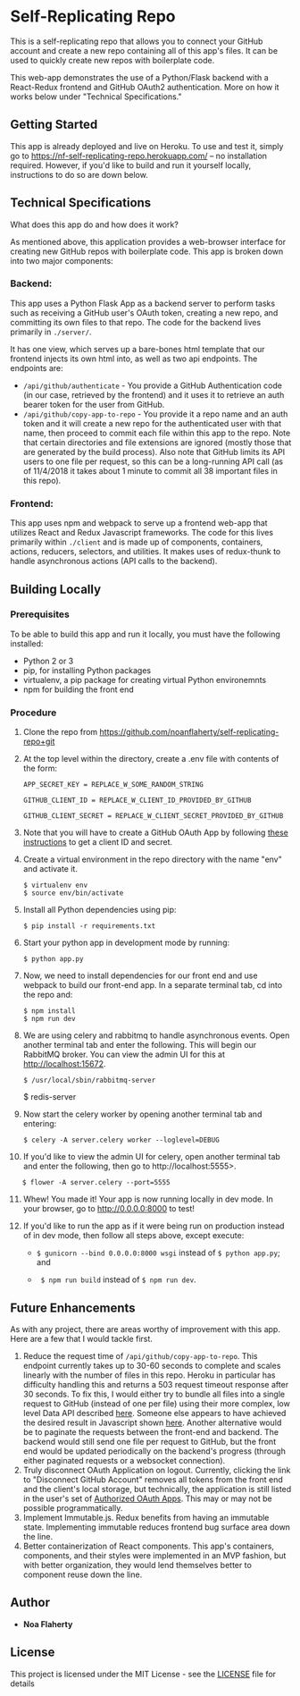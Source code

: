 # Self-Replicating Repo

This is a self-replicating repo that allows you to connect your GitHub account and create a new repo containing all of this app's files. It can be used to quickly create new repos with boilerplate code.

This web-app demonstrates the use of a Python/Flask backend with a React-Redux frontend and GitHub OAuth2 authentication. More on how it works below under "Technical Specifications."

## Getting Started

This app is already deployed and live on Heroku. To use and test it, simply go to <https://nf-self-replicating-repo.herokuapp.com/> – no installation required. However, if you'd like to build and run it yourself locally, instructions to do so are down below.

## Technical Specifications
What does this app do and how does it work?

As mentioned above, this application provides a web-browser interface for creating new GitHub repos with boilerplate code. This app is broken down into two major components:

### Backend:
This app uses a Python Flask App as a backend server to perform tasks such as receiving a GitHub user's OAuth token, creating a new repo, and committing its own files to that repo. The code for the backend lives primarily in `./server/`.

It has one view, which serves up a bare-bones html template that our frontend injects its own html into, as well as two api endpoints. The endpoints are:
* `/api/github/authenticate` - You provide a GitHub Authentication code (in our case, retrieved by the frontend) and it uses it to retrieve an auth bearer token for the user from GitHub.
* `/api/github/copy-app-to-repo` - You provide it a repo name and an auth token and it will create a new repo for the authenticated user with that name, then proceed to commit each file within this app to the repo. Note that certain directories and file extensions are ignored (mostly those that are generated by the build process). Also note that GitHub limits its API users to one file per request, so this can be a long-running API call (as of 11/4/2018 it takes about 1 minute to commit all 38 important files in this repo).

### Frontend:
This app uses npm and webpack to serve up a frontend web-app that utilizes React and Redux Javascript frameworks. The code for this lives primarily within `./client` and is made up of components, containers, actions, reducers, selectors, and utilities. It makes uses of redux-thunk to handle asynchronous actions (API calls to the backend).


## Building Locally

### Prerequisites

To be able to build this app and run it locally, you must have the following installed:
* Python 2 or 3
* pip, for installing Python packages
* virtualenv, a pip package for creating virtual Python environemnts
* npm for building the front end

### Procedure

1. Clone the repo from <https://github.com/noanflaherty/self-replicating-repo+git>
2. At the top level within the directory, create a .env file with contents of the form:
   ```
   APP_SECRET_KEY = REPLACE_W_SOME_RANDOM_STRING

   GITHUB_CLIENT_ID = REPLACE_W_CLIENT_ID_PROVIDED_BY_GITHUB

   GITHUB_CLIENT_SECRET = REPLACE_W_CLIENT_SECRET_PROVIDED_BY_GITHUB
   ```
3. Note that you will have to create a GitHub OAuth App by following [these instructions](https://developer.github.com/apps/building-oauth-apps/creating-an-oauth-app/) to get a client ID and secret.
4. Create a virtual environment in the repo directory with the name "env" and activate it.
   ```
   $ virtualenv env
   $ source env/bin/activate
   ```
5. Install all Python dependencies using pip:
   ```
   $ pip install -r requirements.txt
   ```
6. Start your python app in development mode by running:
   ```
   $ python app.py
   ```
7. Now, we need to install dependencies for our front end and use webpack to build our front-end app. In a separate terminal tab, cd into the repo and:
   ```
   $ npm install
   $ npm run dev
   ```
8. We are using celery and rabbitmq to handle asynchronous events. Open another terminal tab and enter the following. This will begin our RabbitMQ broker. You can view the admin UI for this at <http://localhost:15672>.
   ```
   $ /usr/local/sbin/rabbitmq-server
   ```

   $ redis-server

9. Now start the celery worker by opening another terminal tab and entering:
   ```
   $ celery -A server.celery worker --loglevel=DEBUG
   ```

10. If you'd like to view the admin UI for celery, open another terminal tab and enter the following, then go to http://localhost:5555>.
   ```
      $ flower -A server.celery --port=5555
   ```

11. Whew! You made it! Your app is now running locally in dev mode. In your browser, go to <http://0.0.0.0:8000> to test!

12. If you'd like to run the app as if it were being run on production instead of in dev mode, then follow all steps above, except execute:

    * `$ gunicorn --bind 0.0.0.0:8000 wsgi` instead of `$ python app.py`; and

    * ` $ npm run build` instead of `$ npm run dev`.

## Future Enhancements
As with any project, there are areas worthy of improvement with this app. Here are a few that I would tackle first.

1. Reduce the request time of `/api/github/copy-app-to-repo`. This endpoint currently takes up to 30-60 seconds to complete and scales linearly with the number of files in this repo. Heroku in particular has difficulty handling this and returns a 503 request timeout response after 30 seconds. To fix this, I would either try to bundle all files into a single request to GitHub (instead of one per file) using their more complex, low level Data API described [here](https://developer.github.com/v3/git/). Someone else appears to have achieved the desired result in Javascript shown [here](https://medium.freecodecamp.org/pushing-a-list-of-files-to-the-github-with-javascript-b724c8c09b66). Another alternative would be to paginate the requests between the front-end and backend. The backend would still send one file per request to GitHub, but the front end would be updated periodically on the backend's progress (through either paginated requests or a websocket connection).
2.  Truly disconnect OAuth Application on logout. Currently, clicking the link to "Disconnect GitHub Account" removes all tokens from the front end and the client's local storage, but technically, the application is still listed in the user's set of [Authorized OAuth Apps](https://github.com/settings/applications). This may or may not be possible programmatically.
3.  Implement Immutable.js. Redux benefits from having an immutable state. Implementing immutable reduces frontend bug surface area down the line.
4.  Better containerization of React components. This app's containers, components, and their styles were implemented in an MVP fashion, but with better organization, they would lend themselves better to component reuse down the line.


## Author

* **Noa Flaherty**


## License

This project is licensed under the MIT License - see the [LICENSE](https://github.com/noanflaherty/self-replicating-repo/blob/master/LICENSE) file for details
